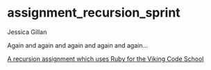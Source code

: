 # assignment_recursion_sprint

Jessica Gillan

Again and again and again and again and again...

[A recursion assignment which uses Ruby for the Viking Code School](http://www.vikingcodeschool.com)
